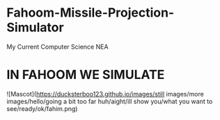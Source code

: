 # Fahoom-Missile-Projection-Simulator
My Current Computer Science NEA
# IN FAHOOM WE SIMULATE
![Mascot](https://ducksterboo123.github.io/images/still images/more images/hello/going a bit too far huh/aight/ill show you/what you want to see/ready/ok/fahim.png)
